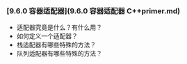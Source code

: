 ### [9.6.0 容器适配器](9.6.0 容器适配器 C++primer.md)

* 适配器究竟是什么？有什么用？
* 如何定义一个适配器？
* 栈适配器有哪些特殊的方法？
* 队列适配器有哪些特殊的方法？

